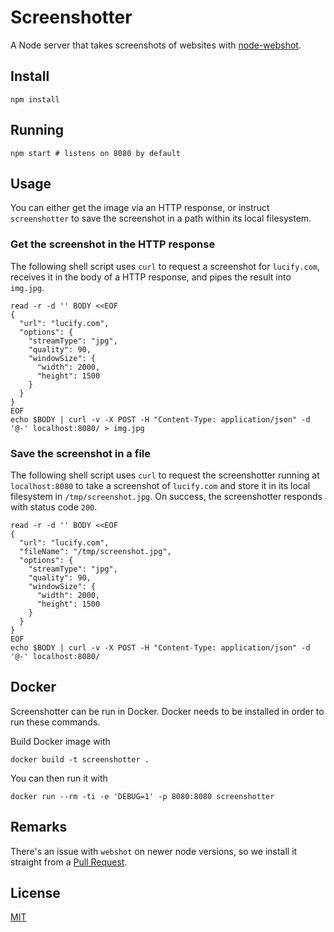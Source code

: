 
# Screenshotter

A Node server that takes screenshots of websites
with [node-webshot](https://github.com/brenden/node-webshot).

## Install

```shell
npm install
```

## Running

```shell
npm start # listens on 8080 by default
```

## Usage

You can either get the image via an HTTP response, or instruct `screenshotter`
to save the screenshot in a path within its local filesystem.

### Get the screenshot in the HTTP response

The following shell script uses `curl` to request a screenshot for `lucify.com`,
receives it in the body of a HTTP response, and pipes the result into `img.jpg`.

```shell
read -r -d '' BODY <<EOF
{
  "url": "lucify.com",
  "options": {
    "streamType": "jpg",
    "quality": 90,
    "windowSize": {
      "width": 2000,
      "height": 1500
    }
  }
}
EOF
echo $BODY | curl -v -X POST -H "Content-Type: application/json" -d '@-' localhost:8080/ > img.jpg
```

### Save the screenshot in a file

The following shell script uses `curl` to request the screenshotter running at `localhost:8080`
to take a screenshot of `lucify.com` and store it in its local filesystem in `/tmp/screenshot.jpg`.
On success, the screenshotter responds with status code `200`.

```shell
read -r -d '' BODY <<EOF
{
  "url": "lucify.com",
  "fileName": "/tmp/screenshot.jpg",
  "options": {
    "streamType": "jpg",
    "quality": 90,
    "windowSize": {
      "width": 2000,
      "height": 1500
    }
  }
}
EOF
echo $BODY | curl -v -X POST -H "Content-Type: application/json" -d '@-' localhost:8080/
```

## Docker

Screenshotter can be run in Docker. Docker needs to be installed in order to run these commands.

Build Docker image with
```shell
docker build -t screenshotter .
```

You can then run it with
```shell
docker run --rm -ti -e 'DEBUG=1' -p 8080:8080 screenshotter
```

## Remarks

There's an issue with `webshot` on newer node versions, so we install it straight
from a [Pull Request](https://github.com/brenden/node-webshot/pull/150).

## License

[MIT](LICENSE)
